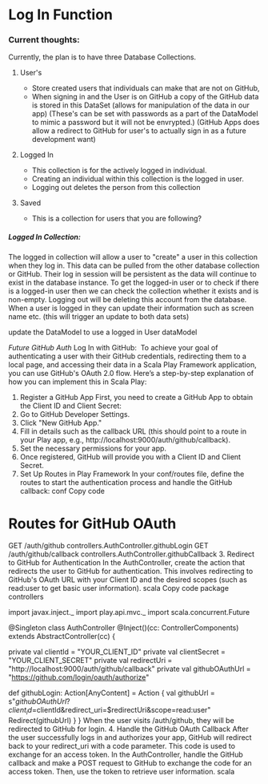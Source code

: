 # Log In Function

### Current thoughts: 

Currently, the plan is to have three Database Collections.
1. User's
   - Store created users that individuals can make that are not on GitHub, 
   - When signing in and the User is on GitHub a copy of the GitHub data is stored in this DataSet (allows for manipulation of the data in our app)
   (These's can be set with passwords as a part of the DataModel to mimic a password but it will not be envrypted.)
   (GitHub Apps does allow a redirect to GitHub for user's to actually sign in as a future development want)

2. Logged In
    - This collection is for the actively logged in individual. 
    - Creating an individual within this collection is the logged in user. 
    - Logging out deletes the person from this collection 
3. Saved
   - This is a collection for users that you are following? 

##### Logged In Collection: 

The logged in collection will allow a user to "create" a user in this collection when they log in. 
This data can be pulled from the other database collection or GitHub.
Their log in session will be persistent as the data will continue to exist in the database instance. 
To get the logged-in user or to check if there is a logged-in user then we can check the collection whether it exists and is non-empty. 
Logging out will be deleting this account from the database.
When a user is logged in they can update their information such as screen name etc. (this will trigger an update to both data sets)

update the DataModel to use a logged in User dataModel



*Future GitHub Auth* 
Log In with GitHub:  To achieve your goal of authenticating a user with their GitHub credentials, redirecting them to a local page, and accessing their data in a Scala Play Framework application, you can use GitHub's OAuth 2.0 flow. Here’s a step-by-step explanation of how you can implement this in Scala Play:
1. Register a GitHub App
   First, you need to create a GitHub App to obtain the Client ID and Client Secret:
1. Go to GitHub Developer Settings.
2. Click "New GitHub App."
3. Fill in details such as the callback URL (this should point to a route in your Play app, e.g., http://localhost:9000/auth/github/callback).
4. Set the necessary permissions for your app.
5. Once registered, GitHub will provide you with a Client ID and Client Secret.
2. Set Up Routes in Play Framework
   In your conf/routes file, define the routes to start the authentication process and handle the GitHub callback:
   conf
   Copy code
# Routes for GitHub OAuth
GET   /auth/github             controllers.AuthController.githubLogin
GET   /auth/github/callback    controllers.AuthController.githubCallback
3. Redirect to GitHub for Authentication
   In the AuthController, create the action that redirects the user to GitHub for authentication. This involves redirecting to GitHub's OAuth URL with your Client ID and the desired scopes (such as read:user to get basic user information).
   scala
   Copy code
   package controllers

import javax.inject._
import play.api.mvc._
import scala.concurrent.Future

@Singleton
class AuthController @Inject()(cc: ControllerComponents) extends AbstractController(cc) {

private val clientId = "YOUR_CLIENT_ID"
private val clientSecret = "YOUR_CLIENT_SECRET"
private val redirectUri = "http://localhost:9000/auth/github/callback"
private val githubOAuthUrl = "https://github.com/login/oauth/authorize"

def githubLogin: Action[AnyContent] = Action {
val githubUrl = s"$githubOAuthUrl?client_id=$clientId&redirect_uri=$redirectUri&scope=read:user"
Redirect(githubUrl)
}
}
When the user visits /auth/github, they will be redirected to GitHub for login.
4. Handle the GitHub OAuth Callback
   After the user successfully logs in and authorizes your app, GitHub will redirect back to your redirect_uri with a code parameter. This code is used to exchange for an access token.
   In the AuthController, handle the GitHub callback and make a POST request to GitHub to exchange the code for an access token. Then, use the token to retrieve user information.
   scala
